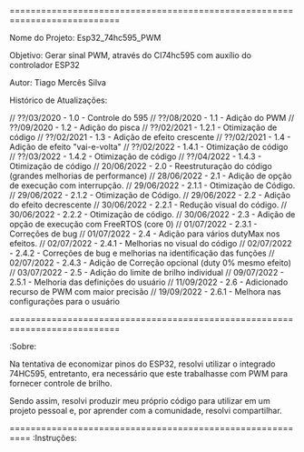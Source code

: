===========================================================================

   Nome do Projeto: Esp32_74hc595_PWM
 
   Objetivo: Gerar sinal PWM, através do CI74hc595 com auxílio do controlador ESP32
 
   Autor: Tiago Mercês Silva
 
   Histórico de Atualizações:
  
//          ??/03/2020 - 1.0   - Controle do 595
//          ??/08/2020 - 1.1   - Adição do PWM
//          ??/09/2020 - 1.2   - Adição do pisca
//          ??/02/2021 - 1.2.1 - Otimização de código
//          ??/02/2021 - 1.3   - Adição de efeito crescente
//          ??/02/2021 - 1.4   - Adição de efeito "vai-e-volta"
//          ??/02/2022 - 1.4.1 - Otimização de código
//          ??/03/2022 - 1.4.2 - Otimização de código
//          ??/04/2022 - 1.4.3 - Otimização de código
//          20/06/2022 - 2.0   - Reestruturação do código (grandes melhorias de performance)
//          28/06/2022 - 2.1   - Adição de opção de execução com interrupção.
//          29/06/2022 - 2.1.1 - Otimização de Código.
//          29/06/2022 - 2.1.2 - Otimização de Código.
//          29/06/2022 - 2.2   - Adição do efeito decrescente
//          30/06/2022 - 2.2.1 - Redução visual do código.
//          30/06/2022 - 2.2.2 - Otimização de código.
//          30/06/2022 - 2.3   - Adição de opção de execução com FreeRTOS (core 0)
//          01/07/2022 - 2.3.1 - Correções de bug
//          01/07/2022 - 2.4   - Adição para vários dutyMax nos efeitos.
//          02/07/2022 - 2.4.1 - Melhorias no visual do código
//          02/07/2022 - 2.4.2 - Correções de bug e melhorias na identificação das funções
//          02/07/2022 - 2.4.3 - Adição de Correção opcional (duty 0% mesmo efeito)
//          03/07/2022 - 2.5   - Adição do limite de brilho individual
//          09/07/2022 - 2.5.1 - Melhoria das definições do usuário
//        	11/09/2022 - 2.6   - Adicionado recurso de PWM com maior precisão
// 			19/09/2022 - 2.6.1 - Melhora nas configurações para o usuário
          
===========================================================================

:Sobre:

Na tentativa de economizar pinos do ESP32, resolvi utilizar o integrado 74HC595, entretanto, era necessário que este trabalhasse com PWM para fornecer controle de brilho.

Sendo assim, resolvi produzir meu próprio código para utilizar em um projeto pessoal e, por aprender com a comunidade, resolvi compartilhar.



==========================================================
:Instruções:





